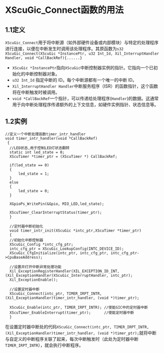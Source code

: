 # XScuGic_Connect函数的用法
## 1.1定义
`XScuGic_Connect`用于将中断源（如外部硬件设备或内部模块）与特定的处理程序进行连接，以便在中断发生时调用该处理程序。其原函数为`s32  XScuGic_Connect(XScuGic *InstancePtr, u32 Int_Id, Xil_InterruptHandler Handler, void *CallBackRef){......}`
- `XScuGic *InstancePtr`指向`XScuGic`中断控制器实例的指针。它指向一个已初始化的中断控制器对象。
- `u32 Int_Id` 指定中断的 ID。每个中断源都有一个唯一的中断 ID。
- `Xil_InterruptHandler Handler`中断服务程序（ISR）的函数指针，这个函数将在中断触发时被调用。
- `void *CallBackRef`一个指针，可以传递给处理程序(`Handler`)的数据。这通常用于向中断处理程序传递额外的上下文信息，如硬件实例指针、状态信息等。
## 1.2实例

    //定义一个中断处理函数timer_intr_handler
    void timer_intr_handler(void *CallBackRef)
     {
      //LED状态,用于控制LED灯状态翻转
      static int led_state = 0;
      XScuTimer *timer_ptr = (XScuTimer *) CallBackRef;

      if(led_state == 0)
      {
          led_state = 1;
      }
      else
      {
          led_state = 0;
      }
      
      XGpioPs_WritePin(&Gpio, MIO_LED,led_state);
      
      XScuTimer_ClearInterruptStatus(timer_ptr);
      }
      
      //定时器中断初始化
      void timer_intr_init(XScuGic *intc_ptr,XScuTimer *timer_ptr)
      {
      //初始化中断控制器
      XScuGic_Config *intc_cfg_ptr;
      intc_cfg_ptr = XScuGic_LookupConfig(INTC_DEVICE_ID);
      XScuGic_CfgInitialize(intc_ptr, intc_cfg_ptr, intc_cfg_ptr->CpuBaseAddress);

      //设置并打开中断异常处理功能
      Xil_ExceptionRegisterHandler(XIL_EXCEPTION_ID_INT, (Xil_ExceptionHandler)XScuGic_InterruptHandler, intc_ptr);
      Xil_ExceptionEnable();

      //设置定时器中断
      XScuGic_Connect(intc_ptr, TIMER_IRPT_INTR, (Xil_ExceptionHandler)timer_intr_handler, (void *)timer_ptr);

      XScuGic_Enable(intc_ptr, TIMER_IRPT_INTR); //使能GIC中的定时器中断
      XScuTimer_EnableInterrupt(timer_ptr);      //使能定时器中断
      }
在设置定时器中断处的代码`XScuGic_Connect(intc_ptr, TIMER_IRPT_INTR, (Xil_ExceptionHandler)timer_intr_handler, (void *)timer_ptr);`就将中断与自定义的中断程序关联了起来，每次中断触发时（此处为定时器中断`TIMER_IRPT_INTR`），就会执行中断程序。
